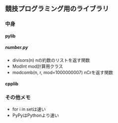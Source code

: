 ## 競技プログラミング用のライブラリ

### 中身
#### pylib
##### number.py
* divisors(n)
nの約数のリストを返す関数
* ModInt
mod計算用クラス
* modcomb(n, r, mod=1000000007)
nCrを返す関数

#### cpplib



### その他メモ
* for i in setは速い
* PyPyはPythonより速い